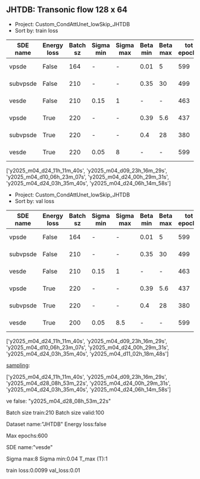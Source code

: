 ## JHTDB: Transonic flow 128 x 64


- Project: Custom_CondAttUnet_lowSkip_JHTDB
- Sort by: train loss

| SDE name | Energy loss | Batch sz | Sigma min | Sigma max | Beta min | Beta max | tot epochs | Train loss | Val loss | eLambda | Train eLoss | ID                        |
|----------|-------------|----------|-----------|-----------|----------|----------|------------|------------|----------|---------|-------------|---------------------------|
| vpsde    | False       | 164      | -         | -         | 0.01     | 5        | 599        | 2.3e-03    | 2.7e-03  | -       | -           | y2025_m04_d24_11h_11m_40s |
| subvpsde | False       | 210      | -         | -         | 0.35     | 30       | 499        | 1.2e-02    | 5.7e-03  | -       | -           | y2025_m04_d09_23h_16m_29s |
| vesde    | False       | 210      | 0.15      | 1         | -        | -        | 463        | 1.5e-03    | 2.9e-03  | -       | -           | y2025_m04_d10_06h_23m_07s |
| vpsde    | True        | 220      | -         | -         | 0.39     | 5.6      | 437        | 1.8e-03    | 1.9e-03  | 0.25    | 1.3e-05     | y2025_m04_d24_00h_29m_31s |
| subvpsde | True        | 220      | -         | -         | 0.4      | 28       | 380        | 1.0e-02    | 9.6e-03  | 0.25    | 9.1e-04     | y2025_m04_d24_03h_35m_40s |
| vesde    | True        | 220      | 0.05      | 8         | -        | -        | 599        | 5.7e-03    | 5.9e-03  | 0.25    | 2.4e-04     | y2025_m04_d24_06h_14m_58s |

['y2025_m04_d24_11h_11m_40s', 'y2025_m04_d09_23h_16m_29s', 'y2025_m04_d10_06h_23m_07s', 'y2025_m04_d24_00h_29m_31s', 'y2025_m04_d24_03h_35m_40s', 'y2025_m04_d24_06h_14m_58s']


- Project: Custom_CondAttUnet_lowSkip_JHTDB
- Sort by: val loss

| SDE name | Energy loss | Batch sz | Sigma min | Sigma max | Beta min | Beta max | tot epochs | Train loss | Val loss | eLambda | Train eLoss | ID                        |
|----------|-------------|----------|-----------|-----------|----------|----------|------------|------------|----------|---------|-------------|---------------------------|
| vpsde    | False       | 164      | -         | -         | 0.01     | 5        | 599        | 2.3e-03    | 2.7e-03  | -       | -           | y2025_m04_d24_11h_11m_40s |
| subvpsde | False       | 210      | -         | -         | 0.35     | 30       | 499        | 1.2e-02    | 5.7e-03  | -       | -           | y2025_m04_d09_23h_16m_29s |
| vesde    | False       | 210      | 0.15      | 1         | -        | -        | 463        | 1.5e-03    | 2.9e-03  | -       | -           | y2025_m04_d10_06h_23m_07s |
| vpsde    | True        | 220      | -         | -         | 0.39     | 5.6      | 437        | 1.8e-03    | 1.9e-03  | 0.25    | 1.3e-05     | y2025_m04_d24_00h_29m_31s |
| subvpsde | True        | 220      | -         | -         | 0.4      | 28       | 380        | 1.0e-02    | 9.6e-03  | 0.25    | 9.1e-04     | y2025_m04_d24_03h_35m_40s |
| vesde    | True        | 200      | 0.05      | 8.5       | -        | -        | 599        | 1.0e-02    | 5.5e-03  | 0.35    | 1.1e-01     | y2025_m04_d11_02h_18m_48s |

['y2025_m04_d24_11h_11m_40s', 'y2025_m04_d09_23h_16m_29s', 'y2025_m04_d10_06h_23m_07s', 'y2025_m04_d24_00h_29m_31s', 'y2025_m04_d24_03h_35m_40s', 'y2025_m04_d11_02h_18m_48s']

<u>sampling</u>:

['y2025_m04_d24_11h_11m_40s', 'y2025_m04_d09_23h_16m_29s', 'y2025_m04_d28_08h_53m_22s', 'y2025_m04_d24_00h_29m_31s', 'y2025_m04_d24_03h_35m_40s', 'y2025_m04_d24_06h_14m_58s']

ve false: "y2025_m04_d28_08h_53m_22s"

Batch size train:210
Batch size valid:100

Dataset name:"JHTDB"
Energy loss:false

Max epochs:600

SDE name:"vesde"

Sigma max:8
Sigma min:0.04
T_max (T):1

train loss:0.0099
val_loss:0.01
